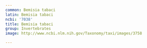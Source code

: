```yaml
---
common: Bemisia tabaci
latin: Bemisia tabaci
ncbi: '7038'
title: Bemisia tabaci
group: Invertebrates
image: http://www.ncbi.nlm.nih.gov/Taxonomy/taxi/images/3758

---
```

